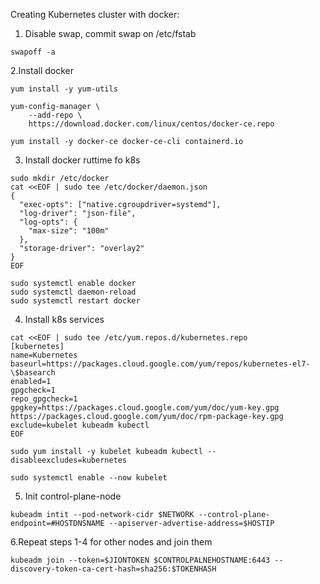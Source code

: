 Creating Kubernetes cluster with docker:
1. Disable swap, commit swap on /etc/fstab
```
swapoff -a
```
2.Install docker
```
yum install -y yum-utils

yum-config-manager \
    --add-repo \
    https://download.docker.com/linux/centos/docker-ce.repo
    
yum install -y docker-ce docker-ce-cli containerd.io
```
3. Install docker ruttime fo k8s
```
sudo mkdir /etc/docker
cat <<EOF | sudo tee /etc/docker/daemon.json
{
  "exec-opts": ["native.cgroupdriver=systemd"],
  "log-driver": "json-file",
  "log-opts": {
    "max-size": "100m"
  },
  "storage-driver": "overlay2"
}
EOF

sudo systemctl enable docker
sudo systemctl daemon-reload
sudo systemctl restart docker
```
4. Install k8s services
```
cat <<EOF | sudo tee /etc/yum.repos.d/kubernetes.repo
[kubernetes]
name=Kubernetes
baseurl=https://packages.cloud.google.com/yum/repos/kubernetes-el7-\$basearch
enabled=1
gpgcheck=1
repo_gpgcheck=1
gpgkey=https://packages.cloud.google.com/yum/doc/yum-key.gpg https://packages.cloud.google.com/yum/doc/rpm-package-key.gpg
exclude=kubelet kubeadm kubectl
EOF

sudo yum install -y kubelet kubeadm kubectl --disableexcludes=kubernetes

sudo systemctl enable --now kubelet
```
5. Init control-plane-node
```
kubeadm intit --pod-network-cidr $NETWORK --control-plane-endpoint=#HOSTDNSNAME --apiserver-advertise-address=$HOSTIP
```
6.Repeat steps 1-4 for other nodes and join them
```
kubeadm join --token=$JIONTOKEN $CONTROLPALNEHOSTNAME:6443 --discovery-token-ca-cert-hash=sha256:$TOKENHASH
```
